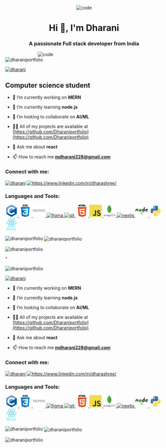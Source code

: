<!DOCTYPE html>
<html lang="en">
<head>
    <meta charset="UTF-8">
    <meta name="viewport" content="width=device-width, initial-scale=1.0">
    <title>Document</title>
</head>
<body>
     <p align="center">
        <img alt="code" width="200" src="https://encrypted-tbn0.gstatic.com/images?q=tbn:ANd9GcSCHq0VZasgl0AfZWPscVJ50tauReGind8SoA&s">
    </p>
    <h1 align="center">Hi 👋, I'm Dharani</h1>
<h3 align="center">A passionate Full stack developer from India</h3>
<img align="right" alt = "code" width="400" src="https://media.tenor.com/IF2JdxzmyN4AAAAi/coding-girl.gif">

<p align="left"> <img src="https://komarev.com/ghpvc/?username=dharaniportfolio&label=Profile%20views&color=0e75b6&style=flat" alt="dharaniportfolio" /> </p>

<p align="left"> <a href="https://twitter.com/dharani" target="blank"><img src="https://img.shields.io/twitter/follow/dharani?logo=twitter&style=for-the-badge" alt="dharani" /></a> </p>
<h2>Computer science student</h2>

- 🔭 I’m currently working on **MERN**

- 🌱 I’m currently learning **node.js**

- 👯 I’m looking to collaborate on **AI/ML**

- 👨‍💻 All of my projects are available at [https://github.com/Dharaniportfolio](https://github.com/Dharaniportfolio)

- 💬 Ask me about **react**

- 📫 How to reach me **mdharani228@gmail.com**

<h3 align="left">Connect with me:</h3>
<p align="left">
<a href="https://twitter.com/dharani" target="blank"><img align="center" src="https://raw.githubusercontent.com/rahuldkjain/github-profile-readme-generator/master/src/images/icons/Social/twitter.svg" alt="dharani" height="30" width="40" /></a>
<a href="https://linkedin.com/in/https://www.linkedin.com/in/dharashree/" target="blank"><img align="center" src="https://raw.githubusercontent.com/rahuldkjain/github-profile-readme-generator/master/src/images/icons/Social/linked-in-alt.svg" alt="https://www.linkedin.com/in/dharashree/" height="30" width="40" /></a>
</p>

<h3 align="left">Languages and Tools:</h3>
<p align="left"> <a href="https://www.cprogramming.com/" target="_blank" rel="noreferrer"> <img src="https://raw.githubusercontent.com/devicons/devicon/master/icons/c/c-original.svg" alt="c" width="40" height="40"/> </a> <a href="https://www.w3schools.com/css/" target="_blank" rel="noreferrer"> <img src="https://raw.githubusercontent.com/devicons/devicon/master/icons/css3/css3-original-wordmark.svg" alt="css3" width="40" height="40"/> </a> <a href="https://expressjs.com" target="_blank" rel="noreferrer"> <img src="https://raw.githubusercontent.com/devicons/devicon/master/icons/express/express-original-wordmark.svg" alt="express" width="40" height="40"/> </a> <a href="https://www.figma.com/" target="_blank" rel="noreferrer"> <img src="https://www.vectorlogo.zone/logos/figma/figma-icon.svg" alt="figma" width="40" height="40"/> </a> <a href="https://git-scm.com/" target="_blank" rel="noreferrer"> <img src="https://www.vectorlogo.zone/logos/git-scm/git-scm-icon.svg" alt="git" width="40" height="40"/> </a> <a href="https://www.w3.org/html/" target="_blank" rel="noreferrer"> <img src="https://raw.githubusercontent.com/devicons/devicon/master/icons/html5/html5-original-wordmark.svg" alt="html5" width="40" height="40"/> </a> <a href="https://developer.mozilla.org/en-US/docs/Web/JavaScript" target="_blank" rel="noreferrer"> <img src="https://raw.githubusercontent.com/devicons/devicon/master/icons/javascript/javascript-original.svg" alt="javascript" width="40" height="40"/> </a> <a href="https://www.mongodb.com/" target="_blank" rel="noreferrer"> <img src="https://raw.githubusercontent.com/devicons/devicon/master/icons/mongodb/mongodb-original-wordmark.svg" alt="mongodb" width="40" height="40"/> </a> <a href="https://nextjs.org/" target="_blank" rel="noreferrer"> <img src="https://cdn.worldvectorlogo.com/logos/nextjs-2.svg" alt="nextjs" width="40" height="40"/> </a> <a href="https://nodejs.org" target="_blank" rel="noreferrer"> <img src="https://raw.githubusercontent.com/devicons/devicon/master/icons/nodejs/nodejs-original-wordmark.svg" alt="nodejs" width="40" height="40"/> </a> <a href="https://www.python.org" target="_blank" rel="noreferrer"> <img src="https://raw.githubusercontent.com/devicons/devicon/master/icons/python/python-original.svg" alt="python" width="40" height="40"/> </a> <a href="https://reactjs.org/" target="_blank" rel="noreferrer"> <img src="https://raw.githubusercontent.com/devicons/devicon/master/icons/react/react-original-wordmark.svg" alt="react" width="40" height="40"/> </a> </p>

<p><img align="left" src="https://github-readme-stats.vercel.app/api/top-langs?username=dharaniportfolio&show_icons=true&locale=en&layout=compact" alt="dharaniportfolio" /></p>

<p>&nbsp;<img align="center" src="https://github-readme-stats.vercel.app/api?username=dharaniportfolio&show_icons=true&locale=en" alt="dharaniportfolio" /></p>

<p><img align="center" src="https://github-readme-streak-stats.herokuapp.com/?user=dharaniportfolio&" alt="dharaniportfolio" /></p>
"
<p align="left"> <img src="https://komarev.com/ghpvc/?username=dharaniportfolio&label=Profile%20views&color=0e75b6&style=flat" alt="dharaniportfolio" /> </p>

<p align="left"> <a href="https://twitter.com/dharani" target="blank"><img src="https://img.shields.io/twitter/follow/dharani?logo=twitter&style=for-the-badge" alt="dharani" /></a> </p>

- 🔭 I’m currently working on **MERN**

- 🌱 I’m currently learning **node.js**

- 👯 I’m looking to collaborate on **AI/ML**

- 👨‍💻 All of my projects are available at [https://github.com/Dharaniportfolio](https://github.com/Dharaniportfolio)

- 💬 Ask me about **react**

- 📫 How to reach me **mdharani228@gmail.com**

<h3 align="left">Connect with me:</h3>
<p align="left">
<a href="https://twitter.com/dharani" target="blank"><img align="center" src="https://raw.githubusercontent.com/rahuldkjain/github-profile-readme-generator/master/src/images/icons/Social/twitter.svg" alt="dharani" height="30" width="40" /></a>
<a href="https://linkedin.com/in/https://www.linkedin.com/in/dharashree/" target="blank"><img align="center" src="https://raw.githubusercontent.com/rahuldkjain/github-profile-readme-generator/master/src/images/icons/Social/linked-in-alt.svg" alt="https://www.linkedin.com/in/dharashree/" height="30" width="40" /></a>
</p>

<h3 align="left">Languages and Tools:</h3>
<p align="left"> <a href="https://www.cprogramming.com/" target="_blank" rel="noreferrer"> <img src="https://raw.githubusercontent.com/devicons/devicon/master/icons/c/c-original.svg" alt="c" width="40" height="40"/> </a> <a href="https://www.w3schools.com/css/" target="_blank" rel="noreferrer"> <img src="https://raw.githubusercontent.com/devicons/devicon/master/icons/css3/css3-original-wordmark.svg" alt="css3" width="40" height="40"/> </a> <a href="https://expressjs.com" target="_blank" rel="noreferrer"> <img src="https://raw.githubusercontent.com/devicons/devicon/master/icons/express/express-original-wordmark.svg" alt="express" width="40" height="40"/> </a> <a href="https://www.figma.com/" target="_blank" rel="noreferrer"> <img src="https://www.vectorlogo.zone/logos/figma/figma-icon.svg" alt="figma" width="40" height="40"/> </a> <a href="https://git-scm.com/" target="_blank" rel="noreferrer"> <img src="https://www.vectorlogo.zone/logos/git-scm/git-scm-icon.svg" alt="git" width="40" height="40"/> </a> <a href="https://www.w3.org/html/" target="_blank" rel="noreferrer"> <img src="https://raw.githubusercontent.com/devicons/devicon/master/icons/html5/html5-original-wordmark.svg" alt="html5" width="40" height="40"/> </a> <a href="https://developer.mozilla.org/en-US/docs/Web/JavaScript" target="_blank" rel="noreferrer"> <img src="https://raw.githubusercontent.com/devicons/devicon/master/icons/javascript/javascript-original.svg" alt="javascript" width="40" height="40"/> </a> <a href="https://www.mongodb.com/" target="_blank" rel="noreferrer"> <img src="https://raw.githubusercontent.com/devicons/devicon/master/icons/mongodb/mongodb-original-wordmark.svg" alt="mongodb" width="40" height="40"/> </a> <a href="https://nextjs.org/" target="_blank" rel="noreferrer"> <img src="https://cdn.worldvectorlogo.com/logos/nextjs-2.svg" alt="nextjs" width="40" height="40"/> </a> <a href="https://nodejs.org" target="_blank" rel="noreferrer"> <img src="https://raw.githubusercontent.com/devicons/devicon/master/icons/nodejs/nodejs-original-wordmark.svg" alt="nodejs" width="40" height="40"/> </a> <a href="https://www.python.org" target="_blank" rel="noreferrer"> <img src="https://raw.githubusercontent.com/devicons/devicon/master/icons/python/python-original.svg" alt="python" width="40" height="40"/> </a> <a href="https://reactjs.org/" target="_blank" rel="noreferrer"> <img src="https://raw.githubusercontent.com/devicons/devicon/master/icons/react/react-original-wordmark.svg" alt="react" width="40" height="40"/> </a> </p>

<p><img align="left" src="https://github-readme-stats.vercel.app/api/top-langs?username=dharaniportfolio&show_icons=true&locale=en&layout=compact" alt="dharaniportfolio" /></p>

<p>&nbsp;<img align="center" src="https://github-readme-stats.vercel.app/api?username=dharaniportfolio&show_icons=true&locale=en" alt="dharaniportfolio" /></p>

<p><img align="center" src="https://github-readme-streak-stats.herokuapp.com/?user=dharaniportfolio&" alt="dharaniportfolio" /></p>

</body>
</html>
